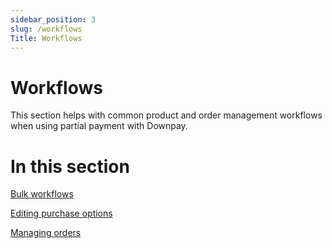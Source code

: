 ```yaml
---
sidebar_position: 3
slug: /workflows
Title: Workflows
---
```


# Workflows

This section helps with common product and order management workflows when using partial payment with Downpay. 

# In this section

[Bulk workflows](./bulk-workflows)

[Editing purchase options](./edit-options.md)

[Managing orders](./order-management.md)
